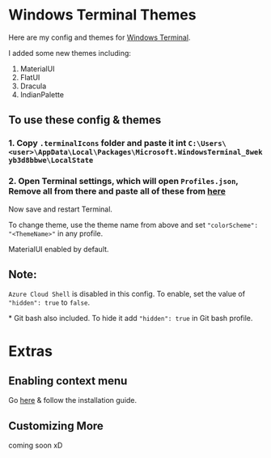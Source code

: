 # Windows Terminal Themes

Here are my config and themes for [Windows Terminal](https://github.com/microsoft/terminal).

I added some new themes including:

1. MaterialUI
2. FlatUI
3. Dracula
4. IndianPalette

## To use these config & themes

### 1. Copy `.terminalIcons` folder and paste it int `C:\Users\<user>\AppData\Local\Packages\Microsoft.WindowsTerminal_8wekyb3d8bbwe\LocalState`

### 2. Open Terminal settings, which will open `Profiles.json`, Remove all from there and paste all of these from [here](https://github.com/DNI9/Windows-Terminal-Themes/raw/master/profiles.json)

Now save and restart Terminal.

To change theme, use the theme name from above and set `"colorScheme": "<ThemeName>"` in any profile.

MaterialUI enabled by default.

## Note:

`Azure Cloud Shell` is disabled in this config. To enable, set the value of `"hidden": true` to `false`.

\* Git bash also included. To hide it add `"hidden": true` in Git bash profile.

# Extras

## Enabling context menu

Go [here](https://github.com/kerol2r20/Windows-terminal-context-menu#install) & follow the installation guide.

## Customizing More

coming soon xD
